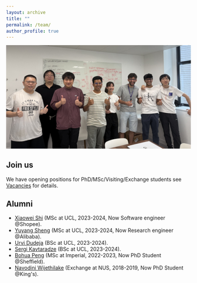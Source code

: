 ```yaml
---
layout: archive
title: ""
permalink: /team/
author_profile: true
---
```


![My team](/images/team_ucl.jpeg)

Join us
------
We have opening positions for PhD/MSc/Visiting/Exchange students see [Vacancies](https://mobarakol.github.io/vacancies/) for details.


Alumni
------

* [Xiaowei Shi](https://xiaowshi.github.io/) (MSc at UCL, 2023-2024, Now Software engineer @Shopee).
* [Yuyang Sheng](https://github.com/YuyangSheng/) (MSc at UCL, 2023-2024, Now Research engineer @Alibaba).
* [Urvi Dudeja](https://github.com/dudeurv) (BSc at UCL, 2023-2024).
* [Sergi Kavtaradze](https://www.linkedin.com/in/sergi-kavtaradze-2762b9200/) (BSc at UCL, 2023-2024).
* [Bohua Peng](https://scholar.google.co.uk/citations?hl=hr&user=FCN66LoAAAAJ&hl=en) (MSc at Imperial, 2022-2023, Now PhD Student @Sheffield).
* [Navodini Wijethilake](https://scholar.google.com/citations?user=STvTJhYAAAAJ&hl=en) (Exchange at NUS, 2018-2019, Now PhD Student @King's).

